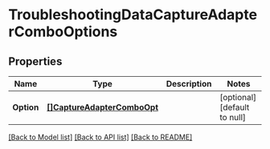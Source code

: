 # TroubleshootingDataCaptureAdapterComboOptions

## Properties
Name | Type | Description | Notes
------------ | ------------- | ------------- | -------------
**Option** | [**[]CaptureAdapterComboOpt**](CaptureAdapterCombo_opt.md) |  | [optional] [default to null]

[[Back to Model list]](../README.md#documentation-for-models) [[Back to API list]](../README.md#documentation-for-api-endpoints) [[Back to README]](../README.md)

